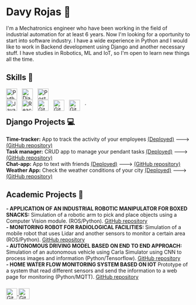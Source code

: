          
<h1> Davy Rojas 🔭</h1>

I'm a Mechatronics engineer who have been working in the field of industrial automation for at least 6 years. Now I'm looking for a oportunity to start into software industry. I have a wide experience in Python and I would like to work in Backend development using Django and another necessary stuff. I have studies in Robotics, ML and IoT, so I'm open to learn new things all the time.

<div>
<h2>Skills 🚀</h2>
<a><img align="left" alt="Python" width="30px" style="padding-right:10px;" src="https://cdn.jsdelivr.net/gh/devicons/devicon/icons/python/python-plain.svg" />
</a>

</a><img align="left" alt="Django" width="30px" style="padding-right:10px;" src="https://cdn.jsdelivr.net/gh/devicons/devicon/icons/django/django-plain.svg" />
</a>
<a> </a>
<a><img align="left" alt="PostgreSQL" width="30px" style="padding-right:10px;" src="https://cdn.jsdelivr.net/gh/devicons/devicon/icons/postgresql/postgresql-original.svg" />      
</a>

<a><img align="left" alt="Javascript" width="30px" style="padding-right:10px;" src="https://cdn.jsdelivr.net/gh/devicons/devicon/icons/javascript/javascript-original.svg" />
</a>

<a><img align="left" alt="React" width="30px" style="padding-right:10px;" src="https://cdn.jsdelivr.net/gh/devicons/devicon/icons/react/react-original.svg" />
</a>

<a><img align="left" alt="Git" width="30px" style="padding-right:10px;" src="https://cdn.jsdelivr.net/gh/devicons/devicon/icons/git/git-original.svg" />
</a>

<a>
<img align="left" alt="Git" width="30px" style="padding-right:10px;" src="https://cdn.jsdelivr.net/gh/devicons/devicon/icons/arduino/arduino-original.svg" />
</a> 

<a>
<img align="left" alt="Git" width="30px" style="padding-right:10px;" src="https://cdn.jsdelivr.net/gh/devicons/devicon/icons/raspberrypi/raspberrypi-original.svg" />
</a>
</div>
.
<div>
  <h2>Django Projects 💻</h2>
  <div>
  <strong>Time-tracker:</Strong>
  <a>App to track the activity of your employees </a>
           <a href="http://davydero.pythonanywhere.com/">(Deployed)</a>
    <a>---></a>
    <a align="right" href="https://github.com/Davydero/django-time-tracker">(GitHub repository)</a>
  </div>
  <div>
  <strong>Task manager:</Strong>
  <a>CRUD app to manage your pendant tasks </a>
           <a href="https://django-auth-crud-v1n8.onrender.com/">(Deployed)</a>
    <a>---></a>
    <a href="https://github.com/Davydero/django-auth-crud">(GitHub repository)</a>          
  </div>
  <div>
  <strong>Chat-app:</Strong>
  <a>App to text with friends </a>
           <a href="https://chat-app-57oi.onrender.com/">(Deployed)</a>
    <a>---></a>
    <a href="https://github.com/Davydero/chat-app">(GitHub repository)</a>
  </div>
  <div>
  <strong>Weather App:</Strong>
  <a>Check the weather conditions of your city </a>
           <a href="https://weather-app-bopc.onrender.com">(Deployed)</a>
    <a>---></a>
    <a href="https://github.com/Davydero/weather-app">(GitHub repository)</a>
  </div>
</div>
<div>
  <h2>Academic Projects 🔬</h2>
  <div>
  <strong>- APPLICATION OF AN INDUSTRIAL ROBOTIC MANIPULATOR FOR BOXED SNACKS:</Strong>
    <a>Simulation of a robotic arm to pick and place objects using a Computer Vision module. (ROS/Python).</a>
    <a align="right" href="z">GitHub repository</a>
  </div>
  <div>
  <strong>- MONITORING ROBOT FOR RADIOLOGICAL FACILITIES: </Strong>
    <a>Simulation of a mobile robot that uses Lidar and another sensors to monitor a certain area (ROS/Python).</a>
    <a align="right" href="z">GitHub repository</a>
  </div>
  <div>
  <strong>- AUTONOMOUS DRIVING MODEL BASED ON END TO END APPROACH: </Strong>
    <a>Simulation of an autonomous vehicle using Carla Simulator using CNN to process images and information (Python/Tensorflow).</a>
    <a align="right" href="https://github.com/Davydero/End-to-end">GitHub repository</a>
  </div>
  <div>
  <strong>- HOME WATER FLOW MONITORING SYSTEM BASED ON IOT</Strong>
    <a>Prototype of a system that read different sensors and send the information to a web page for monitoring (Python/MQTT).</a>
    <a align="right" href="https://github.com/Davydero/Proyecto-DiploIoT">GitHub repository</a>
    <a></a>
  </div>
</div>
<div>
  <h3> </h3>
<p>
<a href="https://www.linkedin.com/in/davy-rojas-7a2886a0/">
<img target="_blank" align="center" alt="Git" width="30px" style="padding-right:0px;" src="https://cdn.jsdelivr.net/gh/devicons/devicon/icons/linkedin/linkedin-original.svg" >
</a>
<a href="https://twitter.com/davy_yana" target="_blank">
<img  align="center" alt="Git" width="30px" style="padding-right:0px;" src="https://cdn.jsdelivr.net/gh/devicons/devicon/icons/twitter/twitter-original.svg" >
</a>
</p>
</div>
<!--
**Davydero/Davydero** is a ✨ _special_ ✨ repository because its `README.md` (this file) appears on your GitHub profile.

Here are some ideas to get you started:

- 🔭 I’m currently working on ...
- 🌱 I’m currently learning ...
- 👯 I’m looking to collaborate on ...
- 🤔 I’m looking for help with ...
- 💬 Ask me about ...
- 📫 How to reach me: ...
- 😄 Pronouns: ...
- ⚡ Fun fact: ...
-->
